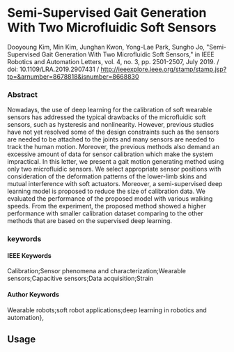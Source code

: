 # Semi-Supervised Gait Generation With Two Microfluidic Soft Sensors

Dooyoung Kim, Min Kim, Junghan Kwon, Yong-Lae Park,  Sungho Jo,  "Semi-Supervised Gait Generation With Two Microfluidic Soft Sensors," in IEEE Robotics and Automation Letters, vol. 4, no. 3, pp. 2501-2507, July 2019. / doi: 10.1109/LRA.2019.2907431 /  http://ieeexplore.ieee.org/stamp/stamp.jsp?tp=&arnumber=8678818&isnumber=8668830

### Abstract

Nowadays, the use of deep learning for the calibration of soft wearable sensors has addressed the typical drawbacks of the microfluidic soft sensors, such as hysteresis and nonlinearity. However, previous studies have not yet resolved some of the design constraints such as the sensors are needed to be attached to the joints and many sensors are needed to track the human motion. Moreover, the previous methods also demand an excessive amount of data for sensor calibration which make the system impractical. In this letter, we present a gait motion generating method using only two microfluidic sensors. We select appropriate sensor positions with consideration of the deformation patterns of the lower-limb skins and mutual interference with soft actuators. Moreover, a semi-supervised deep learning model is proposed to reduce the size of calibration data. We evaluated the performance of the proposed model with various walking speeds. From the experiment, the proposed method showed a higher performance with smaller calibration dataset comparing to the other methods that are based on the supervised deep learning.

### keywords
#### IEEE Keywords
Calibration;Sensor phenomena and characterization;Wearable sensors;Capacitive sensors;Data acquisition;Strain

#### Author Keywords
Wearable robots;soft robot applications;deep learning in robotics and automation},

## Usage

